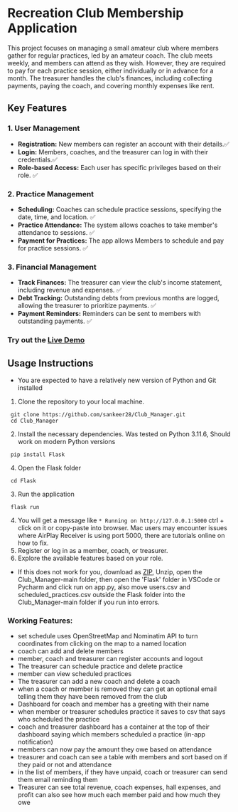 # Recreation Club Membership Application

This project focuses on managing a small amateur club where members gather for regular practices, led by an amateur coach. The club meets weekly, and members can attend as they wish. However, they are required to pay for each practice session, either individually or in advance for a month. The treasurer handles the club's finances, including collecting payments, paying the coach, and covering monthly expenses like rent.

## Key Features

### 1. User Management
- **Registration:** New members can register an account with their details.✅
- **Login:** Members, coaches, and the treasurer can log in with their credentials.✅
- **Role-based Access:** Each user has specific privileges based on their role. ✅

### 2. Practice Management
- **Scheduling:** Coaches can schedule practice sessions, specifying the date, time, and location. ✅
- **Practice Attendance:** The system allows coaches to take member's attendance to sessions. ✅
- **Payment for Practices:** The app allows Members to schedule and pay for practice sessions. ✅

### 3. Financial Management
- **Track Finances:** The treasurer can view the club's income statement, including revenue and expenses. ✅
- **Debt Tracking:** Outstanding debts from previous months are logged, allowing the treasurer to prioritize payments. ✅
- **Payment Reminders:** Reminders can be sent to members with outstanding payments. ✅
### Try out the [Live Demo](https://sankeer28.pythonanywhere.com/)
## Usage Instructions
- You are expected to have a relatively new version of Python and Git installed
1. Clone the repository to your local machine.
```
 git clone https://github.com/sankeer28/Club_Manager.git
 cd Club_Manager
```
2. Install the necessary dependencies. Was tested on Python 3.11.6, Should work on modern Python versions
```
 pip install Flask
```
4. Open the Flask folder
```
 cd Flask
```
3. Run the application 
```
 flask run
```
4. You will get a message like ``` * Running on http://127.0.0.1:5000 ``` ctrl + click on it or copy-paste into browser. Mac users may encounter issues where AirPlay Receiver is using port 5000, there are tutorials online on how to fix.
5. Register or log in as a member, coach, or treasurer.
6. Explore the available features based on your role.
- If this does not work for you, download as [ZIP](https://github.com/sankeer28/Club_Manager/archive/refs/heads/main.zip), Unzip, open the Club_Manager-main folder, then open the 'Flask' folder in VSCode or Pycharm and click run on app.py, also move users.csv and scheduled_practices.csv outside the Flask folder into the Club_Manager-main folder if you run into errors.


### Working Features:
- set schedule uses OpenStreetMap and Nominatim API to turn coordinates from clicking on the map to a named location
- coach can add and delete members
- member, coach and treasurer can register accounts and logout
- The treasurer can schedule practice and delete practice
- member can view scheduled practices
- The treasurer can add a new coach and delete a coach
- when a coach or member is removed they can get an optional email telling them they have been removed from the club
- Dashboard for coach and member has a greeting with their name 
- when member or treasurer schedules practice it saves to csv that says who scheduled the practice
- coach and treasurer dashboard has a container at the top of their dashboard saying which members scheduled a practice (in-app notification)
- members can now pay the amount they owe based on attendance
- treasurer and coach can see a table with members and sort based on if they paid or not and attendance
- in the list of members, if they have unpaid, coach or treasurer can send them email reminding them
- Treasurer can see total revenue, coach expenses, hall expenses, and profit can also see how much each member paid and how much they owe
